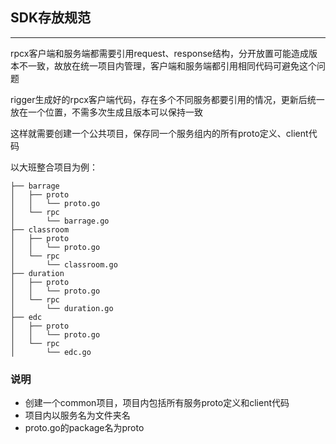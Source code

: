 ## SDK存放规范
---------
rpcx客户端和服务端都需要引用request、response结构，分开放置可能造成版本不一致，故放在统一项目内管理，客户端和服务端都引用相同代码可避免这个问题

rigger生成好的rpcx客户端代码，存在多个不同服务都要引用的情况，更新后统一放在一个位置，不需多次生成且版本可以保持一致

这样就需要创建一个公共项目，保存同一个服务组内的所有proto定义、client代码

以大班整合项目为例：

```
├── barrage
│   ├── proto
│   │   └── proto.go
│   └── rpc
│       └── barrage.go
├── classroom
│   ├── proto
│   │   └── proto.go
│   └── rpc
│       └── classroom.go
├── duration
│   ├── proto
│   │   └── proto.go
│   └── rpc
│       └── duration.go
├── edc
│   ├── proto
│   │   └── proto.go
│   └── rpc
│       └── edc.go
```

### 说明
* 创建一个common项目，项目内包括所有服务proto定义和client代码
* 项目内以服务名为文件夹名
* proto.go的package名为proto
